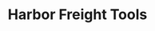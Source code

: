 ---
title: "Harbor Freight Tools"
url: /phoenix/harbor-freight-tools-east-thomas-road/
shop: Eisenwaren
---